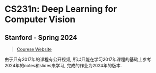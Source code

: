 # CS231n: Deep Learning for Computer Vision
## Stanford - Spring 2024

> [Courese Website](https://cs231n.stanford.edu/index.html)

由于只有2017年的课程有公开视频, 所以只能在学习2017年课程的基础上参考2024年的notes和slides来学习, 完成的作业为2024年的版本.


